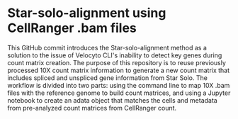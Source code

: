 # Star-solo-alignment using CellRanger .bam files

This GitHub commit introduces the Star-solo-alignment method as a solution to the issue of Velocyto CLI's inability to detect key genes during count matrix creation. The purpose of this repository is to reuse previously processed 10X count matrix information to generate a new count matrix that includes spliced and unspliced gene information from Star Solo. The workflow is divided into two parts: using the command line to map 10X .bam files with the reference genome to build count matrices, and using a Jupyter notebook to create an adata object that matches the cells and metadata from pre-analyzed count matrices from CellRanger count.
